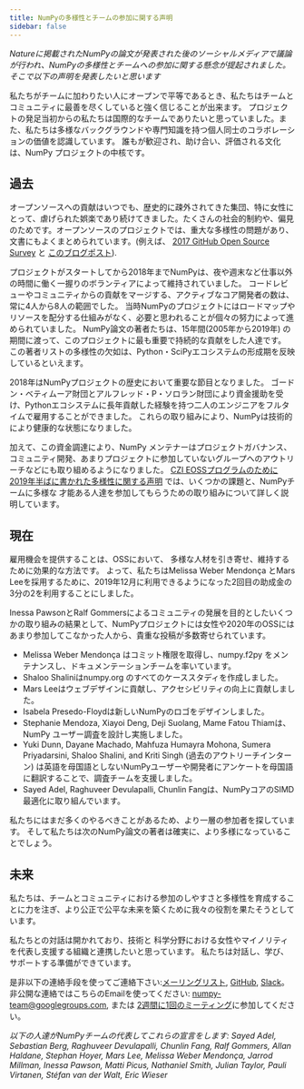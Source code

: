 ```yaml
---
title: NumPyの多様性とチームの参加に関する声明
sidebar: false
---
```



_Natureに掲載されたNumPyの論文が発表された後のソーシャルメディアで議論が行われ、NumPyの多様性とチームへの参加に関する懸念が提起されました。 そこで以下の声明を発表したいと思います_


私たちがチームに加わりたい人にオープンで平等であるとき、私たちはチームとコミュニティに最善を尽くしていると強く信じることが出来ます。 プロジェクトの発足当初からの私たちは国際的なチームでありたいと思っていました。また、私たちは多様なバックグラウンドや専門知識を持つ個人同士のコラボレーションの価値を認識しています。 誰もが歓迎され、助け合い、評価される文化は、NumPy プロジェクトの中核です。

## 過去

オープンソースへの貢献はいつでも、歴史的に疎外されてきた集団、特に女性にとって、虐げられた娯楽であり続けてきました。たくさんの社会的制約や、偏見のためです。オープンソースのプロジェクトでは、重大な多様性の問題があり、文書にもよくまとめられています。(例えば、 [2017 GitHub Open Source Survey](https://opensourcesurvey.org/2017/) と [このブログポスト](https://medium.com/tech-diversity-files/if-you-think-women-in-tech-is-just-a-pipeline-problem-you-haven-t-been-paying-attention-cb7a2073b996)).

プロジェクトがスタートしてから2018年までNumPyは、夜や週末など仕事以外の時間に働く一握りのボランティアによって維持されていました。 コードレビューやコミュニティからの貢献をマージする、アクティブなコア開発者の数は、常に4人から8人の範囲でした。 当時NumPyのプロジェクトにはロードマップやリソースを配分する仕組みがなく、必要と思われることが個々の努力によって進められていました。 NumPy論文の著者たちは、15年間(2005年から2019年) の期間に渡って、このプロジェクトに最も重要で持続的な貢献をした人達です。 この著者リストの多様性の欠如は、Python・SciPyエコシステムの形成期を反映しているといえます。

2018年はNumPyプロジェクトの歴史において重要な節目となりました。 ゴードン・ベティムーア財団とアルフレッド・P・ソロラン財団により資金援助を受け、Pythonエコシステムに長年貢献した経験を持つ二人のエンジニアをフルタイムで雇用することができました。 これらの取り組みにより、NumPyは技術的により健康的な状態になりました。

加えて、この資金調達により、NumPy メンテナーはプロジェクトガバナンス、コミュニティ開発、あまりプロジェクトに参加していないグループへのアウトリーチなどにも取り組めるようになりました。 [CZI EOSSプログラムのために2019年半ばに書かれた多様性に関する声明](https://figshare.com/articles/online_resource/Diversity_and_Inclusion_Statement_NumPy_for_Chan_Zuckerberg_Initiative_EOSS_2019_round_1/12980852) では、いくつかの課題と、NumPyチームに多様な 才能ある人達を参加してもらうための取り組みについて詳しく説明しています。

## 現在

雇用機会を提供することは、OSSにおいて、 多様な人材を引き寄せ、維持するために効果的な方法です。 よって、私たちはMelissa Weber Mendonça とMars Leeを採用するために、2019年12月に利用できるようになった2回目の助成金の3分の2を利用することにしました。

Inessa PawsonとRalf Gommersによるコミュニティの発展を目的としたいくつかの取り組みの結果として、NumPyプロジェクトには女性や2020年のOSSにはあまり参加してこなかった人から、貴重な投稿が多数寄せられています。

- Melissa Weber Mendonça はコミット権限を取得し、numpy.f2py をメンテナンスし、ドキュメンテーションチームを率いています。
- Shaloo Shaliniはnumpy.org のすべてのケーススタディを作成しました。
- Mars Leeはウェブデザインに貢献し、アクセシビリティの向上に貢献しました。
- Isabela Presedo-Floydは新しいNumPyのロゴをデザインしました。
- Stephanie Mendoza, Xiayoi Deng, Deji Suolang, Mame Fatou Thiamは、NumPy ユーザー調査を設計し実施しました。
- Yuki Dunn, Dayane Machado, Mahfuza Humayra Mohona, Sumera Priyadarsini, Shaloo Shalini, and Kriti Singh (過去のアウトリーチインターン) は英語を母国語としないNumPyユーザーや開発者にアンケートを母国語に翻訳することで、調査チームを支援しました。
- Sayed Adel, Raghuveer Devulapalli, Chunlin Fangは、NumPyコアのSIMD最適化に取り組んでいます。

私たちにはまだ多くのやるべきことがあるため、より一層の参加者を探しています。 そして私たちは次のNumPy論文の著者は確実に、より多様になっていることでしょう。

## 未来

私たちは、チームとコミュニティにおける参加のしやすさと多様性を育成することに力を注ぎ、より公正で公平な未来を築くために我々の役割を果たそうとしています。

私たちとの対話は開かれており、技術と 科学分野における女性やマイノリティを代表し支援する組織と連携したいと思っています。 私たちは対話し、学び、サポートする準備ができています。

是非以下の連絡手段を使ってご連絡下さい:[メーリングリスト](https://scipy.org/scipylib/mailing-lists.html#mailing-lists), [GitHub](https://github.com/numpy/numpy/issues), [Slack](https://numpy.org/contribute/)。非公開な連絡ではこちらのEmailを使ってください: numpy-team@googlegroups.com, または [2週間に1回のミーティング](https://hackmd.io/76o-IxCjQX2mOXO_wwkcpg)に参加してください。


_以下の人達がNumPyチームの代表してこれらの宣言をします: Sayed Adel, Sebastian Berg, Raghuveer Devulapalli, Chunlin Fang, Ralf Gommers, Allan Haldane, Stephan Hoyer, Mars Lee, Melissa Weber Mendonça, Jarrod Millman, Inessa Pawson, Matti Picus, Nathaniel Smith, Julian Taylor, Pauli Virtanen, Stéfan van der Walt, Eric Wieser_

